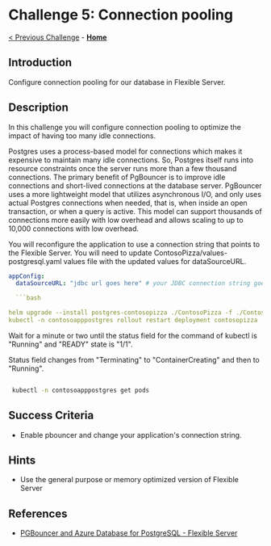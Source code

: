 # Challenge 5: Connection pooling

[< Previous Challenge](./04-offline-cutover-validation.md) - **[Home](../README.md)**

## Introduction

Configure connection pooling for our database in Flexible Server.

## Description
In this challenge you will configure connection pooling to optimize the impact of having too many idle connections.

Postgres uses a process-based model for connections which makes it expensive to maintain many idle connections. So, Postgres itself runs into resource constraints once the server runs more than a few thousand connections. The primary benefit of PgBouncer is to improve idle connections and short-lived connections at the database server. PgBouncer uses a more lightweight model that utilizes asynchronous I/O, and only uses actual Postgres connections when needed, that is, when inside an open transaction, or when a query is active. This model can support thousands of connections more easily with low overhead and allows scaling to up to 10,000 connections with low overhead.

You will reconfigure the application to use a connection string that points to the Flexible Server. You will need to update ContosoPizza/values-postgresql.yaml values file with the updated values for dataSourceURL.

```yaml
appConfig:
  dataSourceURL: "jdbc url goes here" # your JDBC connection string goes here

  ```bash

helm upgrade --install postgres-contosopizza ./ContosoPizza -f ./ContosoPizza/values.yaml -f ./ContosoPizza/values-postgresql.yaml
kubectl -n contosoapppostgres rollout restart deployment contosopizza
```

Wait for a minute or two until the status field for the command of kubectl is  "Running" and "READY" state is "1/1".

Status field changes from "Terminating" to "ContainerCreating" and then to "Running".

```bash

 kubectl -n contosoapppostgres get pods

```

## Success Criteria

* Enable pbouncer and change your application's connection string. 

## Hints

* Use the general purpose or memory optimized version of Flexible Server


## References

* [PGBouncer and Azure Database for PostgreSQL - Flexible Server](https://docs.microsoft.com/en-us/azure/postgresql/flexible-server/concepts-pgbouncer)




